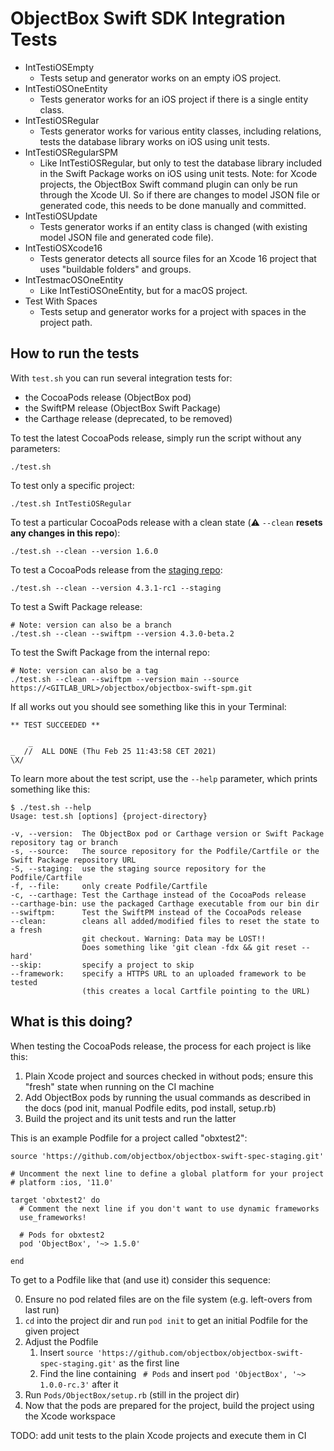 # ObjectBox Swift SDK Integration Tests

- IntTestiOSEmpty  
  - Tests setup and generator works on an empty iOS project.
- IntTestiOSOneEntity
  - Tests generator works for an iOS project if there is a single entity class.
- IntTestiOSRegular
  - Tests generator works for various entity classes, including relations, tests the database library works on iOS using unit tests.
- IntTestiOSRegularSPM
  - Like IntTestiOSRegular, but only to test the database library included in the Swift Package
    works on iOS using unit tests. Note: for Xcode projects, the ObjectBox Swift command plugin
    can only be run through the Xcode UI. So if there are changes to model JSON file or generated
    code, this needs to be done manually and committed.
- IntTestiOSUpdate
  - Tests generator works if an entity class is changed (with existing model JSON file and generated code file).
- IntTestiOSXcode16
  - Tests generator detects all source files for an Xcode 16 project that uses "buildable folders" and groups.
- IntTestmacOSOneEntity
  - Like IntTestiOSOneEntity, but for a macOS project.
- Test With Spaces
  - Tests setup and generator works for a project with spaces in the project path.

## How to run the tests

With `test.sh` you can run several integration tests for:

- the CocoaPods release (ObjectBox pod)
- the SwiftPM release (ObjectBox Swift Package)
- the Carthage release (deprecated, to be removed)

To test the latest CocoaPods release, simply run the script without any parameters:

```
./test.sh
```

To test only a specific project:

```
./test.sh IntTestiOSRegular
```

To test a particular CocoaPods release with a clean state (⚠️ `--clean` **resets any changes in this repo**):

```
./test.sh --clean --version 1.6.0
```

To test a CocoaPods release from the [staging repo](https://github.com/objectbox/objectbox-swift-spec-staging):

```
./test.sh --clean --version 4.3.1-rc1 --staging
```

To test a Swift Package release:

```
# Note: version can also be a branch
./test.sh --clean --swiftpm --version 4.3.0-beta.2
```

To test the Swift Package from the internal repo:

```
# Note: version can also be a tag
./test.sh --clean --swiftpm --version main --source https://<GITLAB_URL>/objectbox/objectbox-swift-spm.git
```

If all works out you should see something like this in your Terminal:

```
** TEST SUCCEEDED **

    _
_  //  ALL DONE (Thu Feb 25 11:43:58 CET 2021)
\X/
```

To learn more about the test script, use the `--help` parameter, which prints something like this:

```
$ ./test.sh --help
Usage: test.sh [options] {project-directory}

-v, --version:  The ObjectBox pod or Carthage version or Swift Package repository tag or branch
-s, --source:   The source repository for the Podfile/Cartfile or the Swift Package repository URL
-S, --staging:  use the staging source repository for the Podfile/Cartfile
-f, --file:     only create Podfile/Cartfile
-c, --carthage: Test the Carthage instead of the CocoaPods release
--carthage-bin: use the packaged Carthage executable from our bin dir
--swiftpm:      Test the SwiftPM instead of the CocoaPods release
--clean:        cleans all added/modified files to reset the state to a fresh
                git checkout. Warning: Data may be LOST!!
                Does something like 'git clean -fdx && git reset --hard'
--skip:         specify a project to skip
--framework:    specify a HTTPS URL to an uploaded framework to be tested
                (this creates a local Cartfile pointing to the URL)
```

## What is this doing?

When testing the CocoaPods release, the process for each project is like this:

1. Plain Xcode project and sources checked in without pods; ensure this "fresh" state when running on the CI machine
2. Add ObjectBox pods by running the usual commands as described in the docs (pod init, manual Podfile edits, pod install, setup.rb)
3. Build the project and its unit tests and run the latter

This is an example Podfile for a project called "obxtest2":

```
source 'https://github.com/objectbox/objectbox-swift-spec-staging.git'

# Uncomment the next line to define a global platform for your project
# platform :ios, '11.0'

target 'obxtest2' do
  # Comment the next line if you don't want to use dynamic frameworks
  use_frameworks!

  # Pods for obxtest2
  pod 'ObjectBox', '~> 1.5.0'

end
```

To get to a Podfile like that (and use it) consider this sequence:

0. Ensure no pod related files are on the file system (e.g. left-overs from last run)
1. `cd` into the project dir and run `pod init` to get an initial Podfile for the given project
2. Adjust the Podfile 
    1. Insert `source 'https://github.com/objectbox/objectbox-swift-spec-staging.git'` as the first line
    2. Find the line containing `  # Pods ` and insert `pod 'ObjectBox', '~> 1.0.0-rc.3'` after it
3. Run `Pods/ObjectBox/setup.rb` (still in the project dir)
4. Now that the pods are prepared for the project, build the project using the Xcode workspace

TODO: add unit tests to the plain Xcode projects and execute them in CI